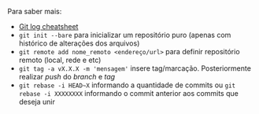 Para saber mais:

- [Git log cheatsheet](http://devhints.io/git-log)
- `git init --bare` para inicializar um repositório puro (apenas com histórico de alterações dos arquivos)
- `git remote add nome_remoto <endereço/url>` para definir repositório remoto (local, rede e etc)
- `git tag -a vX.X.X -m 'mensagem'` insere tag/marcação. Posteriormente realizar _push_ do _branch_ e _tag_
- `git rebase -i HEAD~X` informando a quantidade de commits ou `git rebase -i XXXXXXXX` informando o commit anterior aos commits que deseja unir
